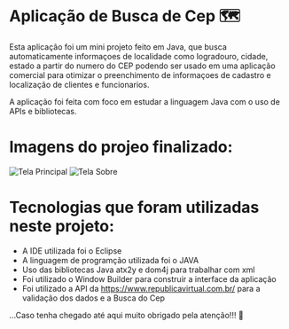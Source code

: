 # Aplicação de Busca de Cep 🗺
Esta aplicação foi um mini projeto feito em Java, que busca automaticamente informaçoes de localidade como logradouro, cidade, estado a partir do numero do CEP podendo ser usado em uma aplicação comercial para otimizar o preenchimento de informaçoes de cadastro e localização de clientes e funcionarios.

A aplicação foi feita com foco em estudar a linguagem Java com o uso de APIs e bibliotecas.

# Imagens do projeo finalizado:
![Tela Principal](https://prnt.sc/iWhBpaufNy9j)
<img src="https://prnt.sc/ItbpyRiGsQiP" alt="Tela Sobre"/>


# Tecnologias que foram utilizadas neste projeto:
- A IDE utilizada foi o Eclipse
- A linguagem de programção utilizada foi o JAVA
- Uso das bibliotecas Java atx2y e dom4j para trabalhar com xml
- Foi utilizado o Window Builder para construir a interface da aplicação
- Foi utilizado a API da https://www.republicavirtual.com.br/ para a validação dos dados e a Busca do Cep

...Caso tenha chegado até aqui muito obrigado pela atenção!!! 🙂
